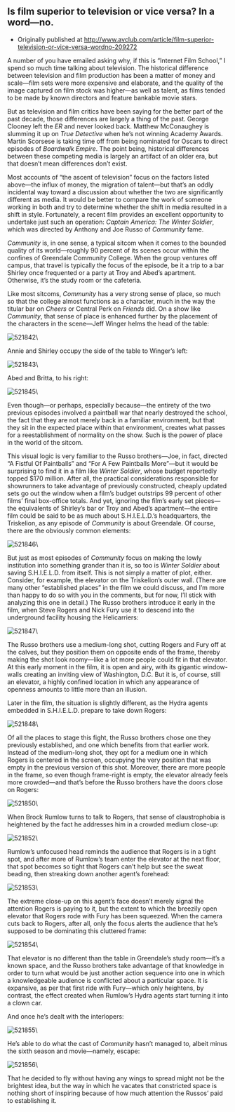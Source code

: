 ## Is film superior to television or vice versa? In a word—no.

 * Originally published at http://www.avclub.com/article/film-superior-television-or-vice-versa-wordno-209272

A number of you have emailed asking why, if this is “Internet Film School,” I spend so much time talking about television. The historical difference between television and film production has been a matter of money and scale—film sets were more expensive and elaborate, and the quality of the image captured on film stock was higher—as well as talent, as films tended to be made by known directors and feature bankable movie stars.

But as television and film critics have been saying for the better part of the past decade, those differences are largely a thing of the past. George Clooney left the *ER* and never looked back. Matthew McConaughey is slumming it up on *True Detective* when he’s not winning Academy Awards. Martin Scorsese is taking time off from being nominated for Oscars to direct episodes of *Boardwalk Empire*. The point being, historical differences between these competing media is largely an artifact of an older era, but that doesn’t mean differences don’t exist.

Most accounts of “the ascent of television” focus on the factors listed above—the influx of money, the migration of talent—but that’s an oddly incidental way toward a discussion about whether the two are significantly different as media. It would be better to compare the work of someone working in both and try to determine whether the shift in media resulted in a shift in style. Fortunately, a recent film provides an excellent opportunity to undertake just such an operation: *Captain America: The Winter Soldier*, which was directed by Anthony and Joe Russo of *Community* fame.

*Community* is, in one sense, a typical sitcom when it comes to the bounded quality of its world—roughly 90 percent of its scenes occur within the confines of Greendale Community College. When the group ventures off campus, that travel is typically the focus of the episode, be it a trip to a bar Shirley once frequented or a party at Troy and Abed’s apartment. Otherwise, it’s the study room or the cafeteria.

Like most sitcoms, *Community* has a very strong sense of place, so much so that the college almost functions as a character, much in the way the titular bar on *Cheers* or Central Perk on *Friends* did. On a show like *Community*, that sense of place is enhanced further by the placement of the characters in the scene—Jeff Winger helms the head of the table:

![521842](images/themes/tv-films-superior/521842.jpg)\

Annie and Shirley occupy the side of the table to Winger’s left:

![521843](images/themes/tv-films-superior/521843.jpg)\

Abed and Britta, to his right:

![521845](images/themes/tv-films-superior/521845.jpg)\

Even though—or perhaps, especially because—the entirety of the two previous episodes involved a paintball war that nearly destroyed the school, the fact that they are not merely back in a familiar environment, but that they sit in the expected place within that environment, creates what passes for a reestablishment of normality on the show. Such is the power of place in the world of the sitcom.

 This visual logic is very familiar to the Russo brothers—Joe, in fact, directed “A Fistful Of Paintballs” and “For A Few Paintballs More”—but it would be surprising to find it in a film like *Winter Soldier*, whose budget reportedly topped $170 million. After all, the practical considerations responsible for showrunners to take advantage of previously constructed, cheaply updated sets go out the window when a film’s budget outstrips 99 percent of other films’ final box-office totals. And yet, ignoring the film’s early set pieces—the equivalents of Shirley’s bar or Troy and Abed’s apartment—the entire film could be said to be as much about S.H.I.E.L.D.’s headquarters, the Triskelion, as any episode of *Community* is about Greendale. Of course, there are the obviously common elements:

![521846](images/themes/tv-films-superior/521846.jpg)\

But just as most episodes of *Community* focus on making the lowly institution into something grander than it is, so too is *Winter Soldier* about saving S.H.I.E.L.D. from itself. This is not simply a matter of plot, either. Consider, for example, the elevator on the Triskelion’s outer wall. (There are many other “established places” in the film we could discuss, and I’m more than happy to do so with you in the comments, but for now, I’ll stick with analyzing this one in detail.) The Russo brothers introduce it early in the film, when Steve Rogers and Nick Fury use it to descend into the underground facility housing the Helicarriers:

![521847](images/themes/tv-films-superior/521847.jpg)\

The Russo brothers use a medium-long shot, cutting Rogers and Fury off at the calves, but they position them on opposite ends of the frame, thereby making the shot look roomy—like a lot more people could fit in that elevator. At this early moment in the film, it is open and airy, with its gigantic window-walls creating an inviting view of Washington, D.C. But it is, of course, still an elevator, a highly confined location in which any appearance of openness amounts to little more than an illusion.

Later in the film, the situation is slightly different, as the Hydra agents embedded in S.H.I.E.L.D. prepare to take down Rogers:

![521848](images/themes/tv-films-superior/521848.jpg)\

Of all the places to stage this fight, the Russo brothers chose one they previously established, and one which benefits from that earlier work. Instead of the medium-long shot, they opt for a medium one in which Rogers is centered in the screen, occupying the very position that was empty in the previous version of this shot. Moreover, there are more people in the frame, so even though frame-right is empty, the elevator already feels more crowded—and that’s before the Russo brothers have the doors close on Rogers:

![521850](images/themes/tv-films-superior/521850.jpg)\

When Brock Rumlow turns to talk to Rogers, that sense of claustrophobia is heightened by the fact he addresses him in a crowded medium close-up:

![521852](images/themes/tv-films-superior/521852.jpg)\

Rumlow’s unfocused head reminds the audience that Rogers is in a tight spot, and after more of Rumlow’s team enter the elevator at the next floor, that spot becomes so tight that Rogers can’t help but see the sweat beading, then streaking down another agent’s forehead:

![521853](images/themes/tv-films-superior/521853.jpg)\

The extreme close-up on this agent’s face doesn’t merely signal the attention Rogers is paying to it, but the extent to which the breezily open elevator that Rogers rode with Fury has been squeezed. When the camera cuts back to Rogers, after all, only the focus alerts the audience that he’s supposed to be dominating this cluttered frame:

![521854](images/themes/tv-films-superior/521854.jpg)\

That elevator is no different than the table in Greendale’s study room—it’s a known space, and the Russo brothers take advantage of that knowledge in order to turn what would be just another action sequence into one in which a knowledgeable audience is conflicted about a particular space. It is expansive, as per that first ride with Fury—which only heightens, by contrast, the effect created when Rumlow’s Hydra agents start turning it into a clown car.

And once he’s dealt with the interlopers:

![521855](images/themes/tv-films-superior/521855.jpg)\

He’s able to do what the cast of *Community* hasn’t managed to, albeit minus the sixth season and movie—namely, escape:

![521856](images/themes/tv-films-superior/521856.jpg)\ 

That he decided to fly without having any wings to spread might not be the brightest idea, but the way in which he vacates that constricted space is nothing short of inspiring because of how much attention the Russos’ paid to establishing it.
